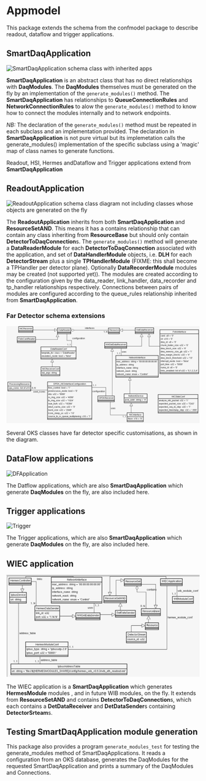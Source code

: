 # Appmodel 

 This package extends the schema from the confmodel package
to describe readout, dataflow and trigger  applications.

## SmartDaqApplication

![SmartDaqApplication schema class with inherited apps](apps.png)

 **SmartDaqApplication** is an abstract class that has no direct
relationships with **DaqModules**. The **DaqModules** themselves must
be generated on the fly by an implementation of the
`generate_modules()` method. The **SmartDaqApplication** has
relationships to **QueueConnectionRules** and
**NetworkConnectionRules** to alow the `generate_modules()` method to
know how to connect the modules internally and to network endpoints.

*NB:* The declaration of the `generate_modules()` method must be
 repeated in each subclass and an implementation provided. The
 declaration in **SmartDaqApplication** is not pure virtual but its
 implemetation calls the generate_modules() implementation of the
 specific subclass using a 'magic' map of class names to generate functions.

Readout, HSI, Hermes andDataflow and Trigger applications extend from **SmartDaqApplication**
## ReadoutApplication

 ![ReadoutApplication schema class diagram not including classes whose
  objects are generated on the fly](roApp.png)

 The **ReadoutApplication** inherits from both **SmartDaqApplication**
and **ResourceSetAND**. This means it has a contains relationship that
can contain any class inheriting from **ResourceBase** but should only
contain **DetectorToDaqConnection**s. The `generate_modules()` method will
generate a **DataReaderModule** for each **DetectorToDaqConnection** associated with the application, and set of **DataHandlerModule** objects, i.e. **DLH** for each
**DetectorStream** plus a single **TPHandlerModule** (FIXME: this shall become a TPHandler per detector plane). Optionally **DataRecorderModule** modules may be created (not supported yet)). The modules are created
according to the configuration given by the data_reader, link_handler, data_recorder
and tp_handler relationships respectively. Connections between pairs
of modules are configured according to the queue_rules relationship
inherited from **SmartDaqApplication**.

### Far Detector schema extensions

![Class extensions for far detector](fd_customizations.png)

Several OKS classes have far detector specific customisations, as shown in the diagram.

## DataFlow applications

  ![DFApplication](DFApplication.png)

The Datflow applications, which are also **SmartDaqApplication** which
generate **DaqModules** on the fly, are also included here.

## Trigger applications

  ![Trigger](trigger.png)

The Trigger applications, which are also **SmartDaqApplication** which
generate **DaqModules** on the fly, are also included here.

## WIEC application

  ![WIEC](wiec_app.png)

The WIEC application is a **SmartDaqApplication** which generates **HermesModule** modules , and in future WIB modules, on the fly.
It extends from **ResourceSetAND** and contains **DetectorToDaqConnection**s, which each contains a **DetDataReceiver** and **DetDataSender**s containing **DetectorSrteam**s.

## Testing SmartDaqApplication module generation

This package also provides a program `generate_modules_test` for
testing the generate_modules method of SmartDaqApplications. It reads
a configuration from an OKS database, generates the DaqModules for the
requested SmartDaqApplication and prints a summary of the DaqModules
and Connections.
